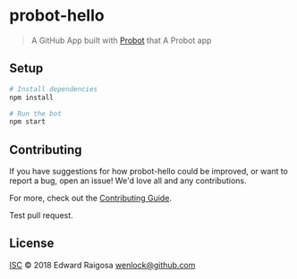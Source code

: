 # probot-hello

> A GitHub App built with [Probot](https://github.com/probot/probot) that A Probot app

## Setup

```sh
# Install dependencies
npm install

# Run the bot
npm start
```

## Contributing

If you have suggestions for how probot-hello could be improved, or want to report a bug, open an issue! We'd love all and any contributions.

For more, check out the [Contributing Guide](CONTRIBUTING.md).

Test pull request.

## License

[ISC](LICENSE) © 2018 Edward Raigosa <wenlock@github.com>
